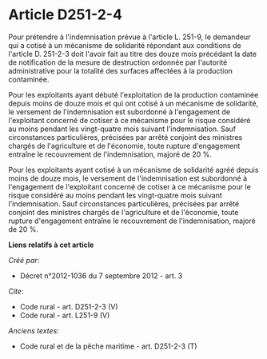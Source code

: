 # Article D251-2-4

Pour prétendre à l'indemnisation prévue à l'article L. 251-9, le demandeur qui a cotisé à un mécanisme de solidarité
répondant aux conditions de l'article D. 251-2-3 doit l'avoir fait au titre des douze mois précédant la date de notification
de la mesure de destruction ordonnée par l'autorité administrative pour la totalité des surfaces affectées à la production
contaminée. 

Pour les exploitants ayant débuté l'exploitation de la production contaminée depuis moins de douze mois et qui ont cotisé à
un mécanisme de solidarité, le versement de l'indemnisation est subordonné à l'engagement de l'exploitant concerné de cotiser
à ce mécanisme pour le risque considéré au moins pendant les vingt-quatre mois suivant l'indemnisation. Sauf circonstances
particulières, précisées par arrêté conjoint des ministres chargés de l'agriculture et de l'économie, toute rupture
d'engagement entraîne le recouvrement de l'indemnisation, majoré de 20 %. 

Pour les exploitants ayant cotisé à un mécanisme de solidarité agréé depuis moins de douze mois, le versement de
l'indemnisation est subordonné à l'engagement de l'exploitant concerné de cotiser à ce mécanisme pour le risque considéré au
moins pendant les vingt-quatre mois suivant l'indemnisation. Sauf circonstances particulières, précisées par arrêté conjoint
des ministres chargés de l'agriculture et de l'économie, toute rupture d'engagement entraîne le recouvrement de
l'indemnisation, majoré de 20 %.

**Liens relatifs à cet article**

_Créé par_:

  - Décret n°2012-1036 du 7 septembre 2012 - art. 3

_Cite_:

  - Code rural - art. D251-2-3 (V)
  - Code rural - art. L251-9 (V)

_Anciens textes_:

  - Code rural et de la pêche maritime - art. D251-2-3 (T)

